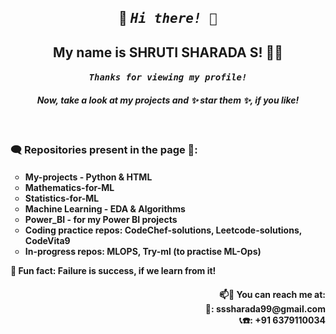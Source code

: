 <!--
**Shrutisharada99/Shrutisharada99** is a ✨ _special_ ✨ repository because its `README.md` (this file) appears on your GitHub profile.

Here are some ideas to get you started:

- 🔭 I’m currently working on ...
- 🌱 I’m currently learning ...
- 👯 I’m looking to collaborate on ...
- 🤔 I’m looking for help with ...
- 💬 Ask me about ...
- 📫 How to reach me: ...
- 😄 Pronouns: ...
- ⚡ Fun fact: ...
-->

<h2 align = center>🤩 <i><tt> Hi there! 👋</tt></i><br> </h2>
<h2 align = center> My name is SHRUTI SHARADA S! 👩‍💻 </h2>
<h4 align = center><tt><i> Thanks for viewing my profile! </i></tt><br></h4>
<h4 align = center><i> Now, take a look at my projects and ✨ star them ✨, if you like! </i> </h4> <br>
<h3 align = justify> 🗨️ Repositories present in the page 📂: </h3> <h4> <ul type = circle>
  <li> My-projects - Python & HTML </li>
  <li> Mathematics-for-ML </li>
  <li> Statistics-for-ML </li>
  <li> Machine Learning - EDA & Algorithms </li>
  <li> Power_BI - for my Power BI projects </li>
  <li> Coding practice repos: CodeChef-solutions, Leetcode-solutions, CodeVita9 </li>
  <li> In-progress repos: MLOPS, Try-ml (to practise ML-Ops) </li>
</ul>
🥅  Fun fact: Failure is success, if we learn from it! </h4>
<h4 align = right> 
  📫💬 You can reach me at:<br>
  📧: sssharada99@gmail.com <br>
  📞☎️: +91 6379110034
</h4>
